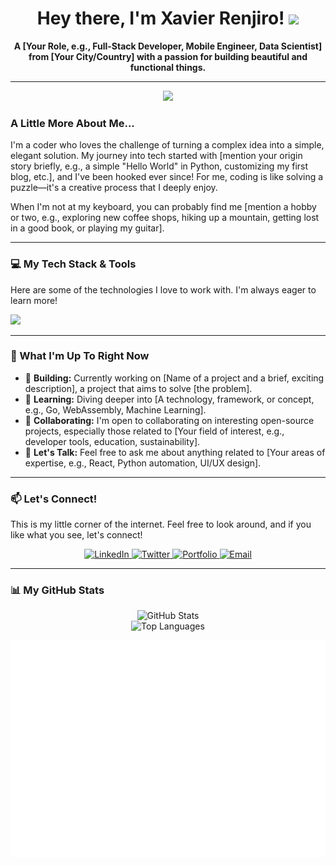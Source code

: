 <div align="center">
  
  <h1>
    Hey there, I'm Xavier Renjiro! 
    <img src="https://media.giphy.com/media/hvRJCLFzcasrR4ia7z/giphy.gif" width="30px"/>
  </h1>
  
  <p><strong>A [Your Role, e.g., Full-Stack Developer, Mobile Engineer, Data Scientist] from [Your City/Country] with a passion for building beautiful and functional things.</strong></p>
  
</div>

---
<div align="center">
    <img src="https://media1.tenor.com/m/eE2OLGiBR-QAAAAd/transitions-kinemaster.gif" width="50px">
</div>
      
### A Little More About Me...

I'm a coder who loves the challenge of turning a complex idea into a simple, elegant solution. My journey into tech started with [mention your origin story briefly, e.g., a simple "Hello World" in Python, customizing my first blog, etc.], and I've been hooked ever since! For me, coding is like solving a puzzle—it's a creative process that I deeply enjoy.

When I'm not at my keyboard, you can probably find me [mention a hobby or two, e.g., exploring new coffee shops, hiking up a mountain, getting lost in a good book, or playing my guitar].

---

### 💻 My Tech Stack & Tools

Here are some of the technologies I love to work with. I'm always eager to learn more!

<p align="left">
  <a href="https://skillicons.dev">
    <img src="https://skillicons.dev/icons?i=js,ts,react,nextjs,nodejs,express,py,django,fastapi,postgres,mongodb,docker,git" />
    </a>
</p>

---

### 🌱 What I'm Up To Right Now

* 🚀 **Building:** Currently working on [Name of a project and a brief, exciting description], a project that aims to solve [the problem].
* 🌱 **Learning:** Diving deeper into [A technology, framework, or concept, e.g., Go, WebAssembly, Machine Learning].
* 🤝 **Collaborating:** I'm open to collaborating on interesting open-source projects, especially those related to [Your field of interest, e.g., developer tools, education, sustainability].
* 💬 **Let's Talk:** Feel free to ask me about anything related to [Your areas of expertise, e.g., React, Python automation, UI/UX design].

---

### 📫 Let's Connect!

This is my little corner of the internet. Feel free to look around, and if you like what you see, let's connect!

<div align="center">
  <a href="https://www.linkedin.com/in/[your-linkedin-username]" target="_blank">
    <img src="https://img.shields.io/badge/LinkedIn-0077B5?style=for-the-badge&logo=linkedin&logoColor=white" alt="LinkedIn">
  </a>
  <a href="https://twitter.com/[your-twitter-handle]" target="_blank">
    <img src="https://img.shields.io/badge/Twitter-1DA1F2?style=for-the-badge&logo=twitter&logoColor=white" alt="Twitter">
  </a>
  <a href="[your-portfolio-website-url]" target="_blank">
    <img src="https://img.shields.io/badge/Portfolio-333333?style=for-the-badge&logo=hyper&logoColor=white" alt="Portfolio">
  </a>
  <a href="mailto:[your-email-address]">
    <img src="https://img.shields.io/badge/Email-D14836?style=for-the-badge&logo=gmail&logoColor=white" alt="Email">
  </a>
</div>

---

### 📊 My GitHub Stats

<div align="center">
  
  <img src="https://github-readme-stats.vercel.app/api?username=[your-github-username]&show_icons=true&theme=radical&hide_border=true&count_private=true" alt="GitHub Stats">
  
  <br/>
  
  <img src="https://github-readme-stats.vercel.app/api/top-langs/?username=[your-github-username]&layout=compact&theme=radical&hide_border=true" alt="Top Languages">
  
</div>


![Isometric commit calendar](./metrics.plugin.isocalendar.fullyear.svg)
<!--
**Xavier1508/Xavier1508** is a ✨ _special_ ✨ repository because its `README.md` (this file) appears on your GitHub profile.

Here are some ideas to get you started:

- 🔭 I’m currently working on ...
- 🌱 I’m currently learning ...
- 👯 I’m looking to collaborate on ...
- 🤔 I’m looking for help with ...
- 💬 Ask me about ...
- 📫 How to reach me: ...
- 😄 Pronouns: ...
- ⚡ Fun fact: ...
-->
